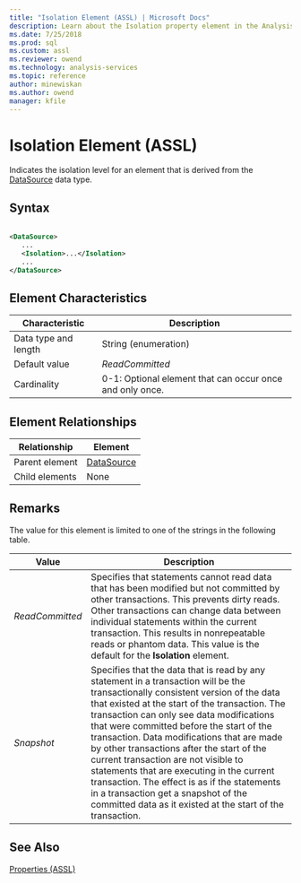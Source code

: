 ```yaml
---
title: "Isolation Element (ASSL) | Microsoft Docs"
description: Learn about the Isolation property element in the Analysis Services Scripting Language (ASSL) schema.
ms.date: 7/25/2018
ms.prod: sql
ms.custom: assl
ms.reviewer: owend
ms.technology: analysis-services
ms.topic: reference
author: minewiskan
ms.author: owend
manager: kfile
---
```

# Isolation Element (ASSL)

  Indicates the isolation level for an element that is derived from the [DataSource](../data-type/datasource-data-type-assl.md) data type.  
  
## Syntax  
  
```xml  
  
<DataSource>  
   ...  
   <Isolation>...</Isolation>  
   ...  
</DataSource>  
```  
  
## Element Characteristics  
  
|Characteristic|Description|  
|--------------------|-----------------|  
|Data type and length|String (enumeration)|  
|Default value|*ReadCommitted*|  
|Cardinality|0-1: Optional element that can occur once and only once.|  
  
## Element Relationships  
  
|Relationship|Element|  
|------------------|-------------|  
|Parent element|[DataSource](../data-type/datasource-data-type-assl.md)|  
|Child elements|None|  
  
## Remarks  
 The value for this element is limited to one of the strings in the following table.  
  
|Value|Description|  
|-----------|-----------------|  
|*ReadCommitted*|Specifies that statements cannot read data that has been modified but not committed by other transactions. This prevents dirty reads. Other transactions can change data between individual statements within the current transaction. This results in nonrepeatable reads or phantom data. This value is the default for the **Isolation** element.|  
|*Snapshot*|Specifies that the data that is read by any statement in a transaction will be the transactionally consistent version of the data that existed at the start of the transaction. The transaction can only see data modifications that were committed before the start of the transaction. Data modifications that are made by other transactions after the start of the current transaction are not visible to statements that are executing in the current transaction. The effect is as if the statements in a transaction get a snapshot of the committed data as it existed at the start of the transaction.|  
  
## See Also  
 [Properties &#40;ASSL&#41;](properties-assl.md)  
  
  

